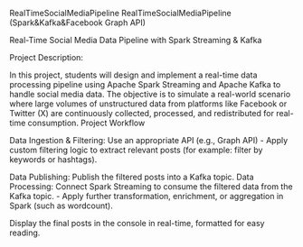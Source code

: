 RealTimeSocialMediaPipeline
RealTimeSocialMediaPipeline (Spark&Kafka&Facebook Graph API)

Real-Time Social Media Data Pipeline with Spark Streaming & Kafka

Project Description:

In this project, students will design and implement a real-time data processing pipeline using Apache Spark Streaming and Apache Kafka to handle social media data. The objective is to simulate a real-world scenario where large volumes of unstructured data from platforms like Facebook or Twitter (X) are continuously collected, processed, and redistributed for real-time consumption. Project Workflow

Data Ingestion & Filtering: Use an appropriate API (e.g., Graph API) - Apply custom filtering logic to extract relevant posts (for example: filter by keywords or hashtags).

Data Publishing: Publish the filtered posts into a Kafka topic. Data Processing: Connect Spark Streaming to consume the filtered data from the Kafka topic. - Apply further transformation, enrichment, or aggregation in Spark (such as wordcount).

Display the final posts in the console in real-time, formatted for easy reading.
